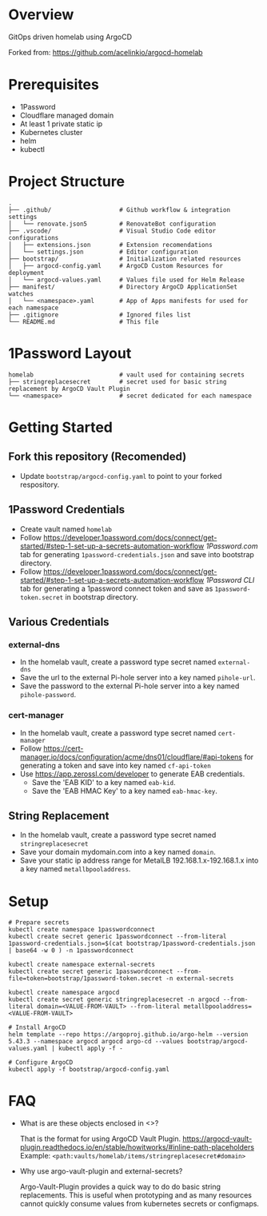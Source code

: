 # Overview

GitOps driven homelab using ArgoCD

Forked from: https://github.com/acelinkio/argocd-homelab

# Prerequisites

- 1Password
- Cloudflare managed domain
- At least 1 private static ip
- Kubernetes cluster
- helm
- kubectl

# Project Structure

```
.
├── .github/                   # Github workflow & integration settings
│   └── renovate.json5         # RenovateBot configuration
├── .vscode/                   # Visual Studio Code editor configurations
│   ├── extensions.json        # Extension recomendations
│   └── settings.json          # Editor configuration
├── bootstrap/                 # Initialization related resources
│   ├── argocd-config.yaml     # ArgoCD Custom Resources for deployment
│   └── argocd-values.yaml     # Values file used for Helm Release
├── manifest/                  # Directory ArgoCD ApplicationSet watches
│   └── <namespace>.yaml       # App of Apps manifests for used for each namespace
├── .gitignore                 # Ignored files list
└── README.md                  # This file
```

# 1Password Layout

```
homelab                        # vault used for containing secrets
├── stringreplacesecret        # secret used for basic string replacement by ArgoCD Vault Plugin
└── <namespace>                # secret dedicated for each namespace
```

# Getting Started

## Fork this repository (Recomended)

- Update `bootstrap/argocd-config.yaml` to point to your forked respository.

## 1Password Credentials

- Create vault named `homelab`
- Follow https://developer.1password.com/docs/connect/get-started/#step-1-set-up-a-secrets-automation-workflow _1Password.com_ tab for generating `1password-credentials.json` and save into bootstrap directory.
- Follow https://developer.1password.com/docs/connect/get-started/#step-1-set-up-a-secrets-automation-workflow _1Password CLI_ tab for generating a 1password connect token and save as `1password-token.secret` in bootstrap directory.

## Various Credentials

### external-dns
- In the homelab vault, create a password type secret named `external-dns`
- Save the url to the external Pi-hole server into a key named `pihole-url`.
- Save the password to the external Pi-hole server into a key named `pihole-password`.

### cert-manager
- In the homelab vault, create a password type secret named `cert-manager`
- Follow https://cert-manager.io/docs/configuration/acme/dns01/cloudflare/#api-tokens for generating a token and save into key named `cf-api-token`
- Use https://app.zerossl.com/developer to generate EAB credentials.
  - Save the 'EAB KID' to a key named `eab-kid`.
  - Save the 'EAB HMAC Key' to a key named `eab-hmac-key`.

## String Replacement
- In the homelab vault, create a password type secret named `stringreplacesecret`
- Save your domain mydomain.com into a key named `domain`.
- Save your static ip address range for MetalLB 192.168.1.x-192.168.1.x into a key named `metallbpooladdress`.

# Setup

```
# Prepare secrets
kubectl create namespace 1passwordconnect
kubectl create secret generic 1passwordconnect --from-literal 1password-credentials.json=$(cat bootstrap/1password-credentials.json | base64 -w 0 ) -n 1passwordconnect

kubectl create namespace external-secrets
kubectl create secret generic 1passwordconnect --from-file=token=bootstrap/1password-token.secret -n external-secrets

kubectl create namespace argocd
kubectl create secret generic stringreplacesecret -n argocd --from-literal domain=<VALUE-FROM-VAULT> --from-literal metallbpooladdress=<VALUE-FROM-VAULT>

# Install ArgoCD
helm template --repo https://argoproj.github.io/argo-helm --version 5.43.3 --namespace argocd argocd argo-cd --values bootstrap/argocd-values.yaml | kubectl apply -f -

# Configure ArgoCD
kubectl apply -f bootstrap/argocd-config.yaml
```

# FAQ

- What is are these objects enclosed in <>?

  That is the format for using ArgoCD Vault Plugin. https://argocd-vault-plugin.readthedocs.io/en/stable/howitworks/#inline-path-placeholders Example: `<path:vaults/homelab/items/stringreplacesecret#domain>`

- Why use argo-vault-plugin and external-secrets?

  Argo-Vault-Plugin provides a quick way to do do basic string replacements. This is useful when prototyping and as many resources cannot quickly consume values from kubernetes secrets or configmaps.
